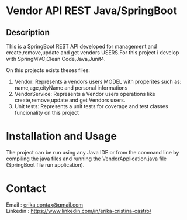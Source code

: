 # Vendor API REST Java/SpringBoot
## Description
This is a SpringBoot REST API developed for management and create,remove,update and get vendors USERS.For this project i develop with SpringMVC,Clean Code,Java,Junit4.

On this projects exists theses files:
<ol>
  <li>Vendor: Represents a vendors users MODEL with properites such as: name,age,cityName and personal informations</li>
  <li>VendorService: Represents a Vendor users  operations like create,remove,update and get Vendors users.</li>
  <li>Unit tests: Represents a unit tests for coverage and test classes funcionality on this project</li>
</ol>


# Installation and Usage
The project can be run using any Java IDE or from the command line by compiling the java files and running the VendorApplication.java file (SpringBoot file run application).

# Contact
Email : erika.contax@gmail.com <br>
Linkedin : https://www.linkedin.com/in/erika-cristina-castro/
